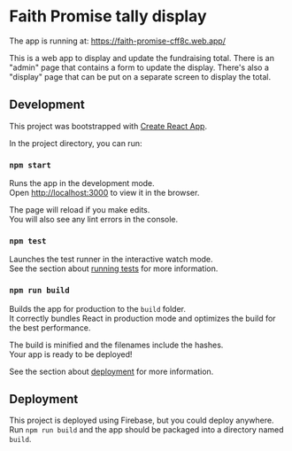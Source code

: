 # Faith Promise tally display

The app is running at: <https://faith-promise-cff8c.web.app/>

This is a web app to display and update the fundraising total.  There is an
"admin" page that contains a form to update the display.  There's also a
"display" page that can be put on a separate screen to display the total.

## Development

This project was bootstrapped with [Create React App](https://github.com/facebook/create-react-app).

In the project directory, you can run:

### `npm start`

Runs the app in the development mode.<br />
Open [http://localhost:3000](http://localhost:3000) to view it in the browser.

The page will reload if you make edits.<br />
You will also see any lint errors in the console.

### `npm test`

Launches the test runner in the interactive watch mode.<br />
See the section about [running tests](https://facebook.github.io/create-react-app/docs/running-tests) for more information.

### `npm run build`

Builds the app for production to the `build` folder.<br />
It correctly bundles React in production mode and optimizes the build for the best performance.

The build is minified and the filenames include the hashes.<br />
Your app is ready to be deployed!

See the section about [deployment](https://facebook.github.io/create-react-app/docs/deployment) for more information.

## Deployment

This project is deployed using Firebase, but you could deploy anywhere.  Run
`npm run build` and the app should be packaged into a directory named `build`.
